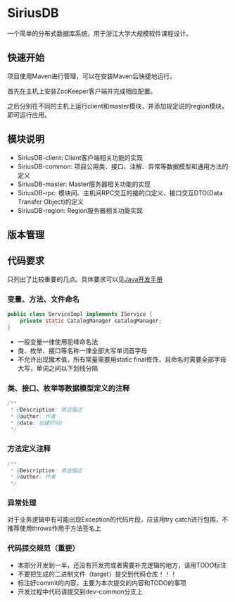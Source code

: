 # SiriusDB

一个简单的分布式数据库系统，用于浙江大学大规模软件课程设计。

## 快速开始

项目使用Maven进行管理，可以在安装Maven后快捷地运行。

首先在主机上安装ZooKeeper客户端并完成相应配置。

之后分别在不同的主机上运行client和master模块，并添加规定说的region模块，即可运行应用。

## 模块说明
* SiriusDB-client: Client客户端相关功能的实现
* SiriusDB-common: 项目公用类、接口、注解、异常等数据模型和通用方法的定义
* SiriusDB-master: Master服务器相关功能的实现
* SiriusDB-rpc: 模块间、主机间RPC交互的接的口定义、接口交互DTO(Data Transfer Object)的定义
* SiriusDB-region: Region服务器相关功能实现

## 版本管理


## 代码要求

只列出了比较重要的几点。具体要求可以见[Java开发手册]()

### 变量、方法、文件命名

```java
public class ServiceImpl implements IService {
    private static CatalogManager catalogManager;
}
```

- 一般变量一律使用驼峰命名法
- 类、枚举、接口等名称一律全部大写单词首字母
- 不允许出现魔术值，所有常量需要用static final修饰，且命名时需要全部字母大写，单词之间以下划线分隔

### 类、接口、枚举等数据模型定义的注释

```java
/**
 * @Description: 用途描述
 * @author: 作者
 * @date: 创建时间/
 */
```

### 方法定义注释

```java
/**
 * @Description: 用途描述
 * @author: 作者
 */
```

### 异常处理

对于业务逻辑中有可能出现Exception的代码片段，应该用try catch进行包围，不推荐使用throws作用于方法签名上

### 代码提交规范（重要）

- 本部分开发到一半，还没有开发完或者需要补充逻辑的地方，请用TODO标注
- 不要把生成的二进制文件（target）提交到代码仓库！！！
- 标注好commit的内容，主要为本次提交的内容和TODO的事项
- 开发过程中代码请提交到dev-common分支上
